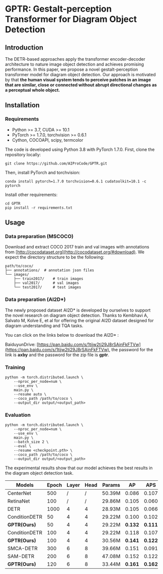 # GPTR: Gestalt-perception Transformer for Diagram Object Detection

## Introduction



The DETR-based approaches apply the
transformer encoder-decoder architecture to nature image object detection
and achieves promising performance. In this paper,
we propose a novel gestalt-perception transformer model for diagram object detection.
Our approach is motivated by that <b>the human visual system tends to perceive patches
in an image that are similar, close or connected without abrupt directional changes as a perceptual whole object.</b>



## Installation

### Requirements
- Python >= 3.7, CUDA >= 10.1
- PyTorch >= 1.7.0, torchvision >= 0.6.1
- Cython, COCOAPI, scipy, termcolor

The code is developed using Python 3.8 with PyTorch 1.7.0.
First, clone the repository locally:
```shell
git clone https://github.com/AIProCode/GPTR.git
```
Then, install PyTorch and torchvision:
```shell
conda install pytorch=1.7.0 torchvision=0.6.1 cudatoolkit=10.1 -c pytorch
```
Install other requirements:
```shell
cd GPTR
pip install -r requirements.txt
```

## Usage

### Data preparation (MSCOCO)

Download and extract COCO 2017 train and val images with annotations from
[http://cocodataset.org](http://cocodataset.org/#download).
We expect the directory structure to be the following:
```
path/to/coco/
├── annotations/  # annotation json files
└── images/
    ├── train2017/    # train images
    ├── val2017/      # val images
    └── test2017/     # test images
```

### Data preparation (AI2D*)

The newly proposed dataset AI2D* is developed by ourselves to support the novel research on diagram object detection. Thanks to Kembhavi A, Salvato M, Kolve E, et al for offering the original AI2D dataset designed for diagram understanding and TQA tasks.

You can click on the links below to download the AI2D* :

BaiduyunDrive: [https://pan.baidu.com/s/1tijw2ti29J8rSAinFkFTVw](https://pan.baidu.com/s/1tijw2ti29J8rSAinFkFTVw), the password for the link is **axby** and the password for the zip file is **gptr**.

### Training

```shell
python -m torch.distributed.launch \
    --nproc_per_node=num \
    --use_env \
    main.py \
    --resume auto \
    --coco_path /path/to/coco \
    --output_dir output/<output_path>
```

### Evaluation

```shell
python -m torch.distributed.launch \
    --nproc_per_node=num \
    --use_env \
    main.py \
    --batch_size 2 \
    --eval \
    --resume <checkpoint.pth> \
    --coco_path /path/to/coco \
    --output_dir output/<output_path>
```

The experimental results show that our model achieves the best results in the diagram object detection task.


<table>
  <thead>
    <tr style="text-align: center;">
      <th>Models</th>
      <th>Epoch</th>
      <th>Layer</th>
      <th>Head</th>
      <th>Params</th>
      <th>AP</th>
      <th>APS</th>
      <th>APM</th>
      <th>APL</th>
    </tr>
  </thead>
  <tbody>
    <tr>
      <td>CenterNet</td>
      <td>500</td>
      <td>/</td>
      <td>/</td>
      <td>50.39M</td>
      <td>0.086</td>
      <td>0.107</td>
      <td>0.134</td>
      <td>0.125</td>
    </tr>
    <tr>
      <td>RetinaNet</td>
      <td>100</td>
      <td>/</td>
      <td>/</td>
      <td>29.86M</td>
      <td>0.105</td>
      <td>0.060</td>
      <td>0.128</td>
      <td>0.149</td>
    </tr>
    <tr>
      <td>DETR</td>
      <td>1000</td>
      <td>4</td>
      <td>4</td>
      <td>28.93M</td>
      <td>0.105</td>
      <td>0.066</td>
      <td>0.137</td>
      <td>0.139</td>
    </tr>
    <tr>
      <td>ConditionDETR</td>
      <td>50</td>
      <td>4</td>
      <td>4</td>
      <td>29.22M</td>
      <td>0.100</td>
      <td>0.102</td>
      <td>0.140</td>
      <td>0.146</td>
    </tr>
    <tr>
      <td><b>GPTR(Ours)</b></td>
      <td>50</td>
      <td>4</td>
      <td>4</td>
      <td>29.22M</td>
      <td><b>0.132</b></td>
      <td><b>0.111</b></td>
      <td><b>0.166</b></td>
      <td><b>0.181</b></td>
    </tr>
    <tr>
      <td>ConditionDETR</td>
      <td>100</td>
      <td>4</td>
      <td>4</td>
      <td>29.22M</td>
      <td>0.118</td>
      <td>0.107</td>
      <td>0.164</td>
      <td>0.167</td>
    </tr>
    <tr>
      <td><b>GPTR(Ours)</b></td>
      <td>100</td>
      <td>4</td>
      <td>4</td>
      <td>30.56M</td>
      <td><b>0.141</b></td>
      <td><b>0.122</b></td>
      <td><b>0.175</b></td>
      <td><b>0.202</b></td>
    </tr>
    <tr>
      <td>SMCA-DETR</td>
      <td>300</td>
      <td>6</td>
      <td>8</td>
      <td>39.66M</td>
      <td>0.151</td>
      <td>0.091</td>
      <td>0.200</td>
      <td>0.198</td>
    </tr>
    <tr>
      <td>SAM-DETR</td>
      <td>200</td>
      <td>6</td>
      <td>8</td>
      <td>47.08M</td>
      <td>0.152</td>
      <td>0.122</td>
      <td>0.190</td>
      <td>0.204</td>
    </tr>
    <tr>
      <td><b>GPTR(Ours)</b></td>
      <td>120</td>
      <td>6</td>
      <td>8</td>
      <td>33.44M</td>
      <td><b>0.161</b></td>
      <td><b>0.162</b></td>
      <td><b>0.211</b></td>
      <td><b>0.208</b></td>
    </tr>
  </tbody>
</table>


